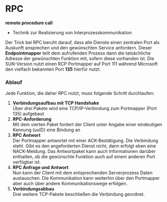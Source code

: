 RPC
============

**remote procedure call**

* Technik zur Realisierung von Interprozesskommunikation

Der Trick bei RPC beruht darauf, dass alle Dienste einen zentralen Port als Auskunft ansprechen und den gewünschten Service anfordern. Dieser **Endpointmapper** teilt dem aufrufenden Prozess dann die tatsächliche Adresse der gewünschten Funktion mit, sofern diese vorhanden ist. Die SUN-Version nutzt einen RCP Portmapper auf Port 111 während Microsoft den vielfach bekannten Port **135** hierfür nutzt.

### Ablauf

Jede Funktion, die daher RPC nutzt, muss folgende Schritt durchlaufen:

1. **Verbindungsaufbau mit TCP Handshake**  
   Über drei Pakete wird eine TCP/IP-Verbindung zum Portmapper (Port 135) aufgebaut
2. **RPC-Anforderung**  
   Mit dem vierten Paket fordert der Client unter Angabe einer eindeutigen Kennung (uuID) eine Bindung an
3. **RPC Antwort**  
   Der Portmapper antwortet mit einer ACK-Bestätigung. Die Verbindung steht. Gibt es den angeforderten Dienst nicht, dann erfolgt eben eine NACK-Meldung. Das Antwortpaket kann auch Informationen darüber enthalten, ob die gewünschte Funktion auch auf einem anderen Port verfügbar ist.
4. **RPC Anfrage und Antwort**  
   Nun kann der Client mit dem entsprechenden Serverprozess Daten austauschen. Die Kommunikation kann weiterhin über den Portmapper aber auch über andere Kommunikationswege erfolgen.
5. **Verbindungsabbau**  
   Drei weitere TCP-Pakete beschließen die Verbindung geordnet.